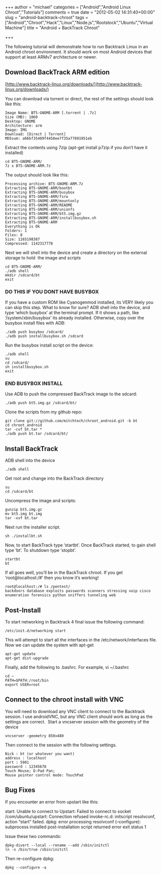+++
author = "michael"
categories = ["Android","Android Linux Chroot","Tutorials"]
comments = true
date = "2012-05-02 14:31:40+00:00"
slug = "android-backtrack-chroot"
tags = ["Android","Chroot","Hack","Linux","Node.js","Rootstock","Ubuntu","Virtual Machine"]
title = "Android + BackTrack Chroot"

+++

The following tutorial will demonstrate how to run Backtrack Linux in an Android chroot environment. It should work on most Android devices that support at least ARMv7 architecture or newer.

## Download BackTrack ARM edition

[http://www.backtrack-linux.org/downloads/](http://www.backtrack-linux.org/downloads/)

You can download via torrent or direct, the rest of the settings should look like this:

```
Image Name: BT5-GNOME-ARM [.torrent | .7z]
Size (MB): 1060
Desktop: GNOME
Architecture: arm
Image: IMG
Download: [Direct | Torrent]
MD5sum: a66bf35409f4458ee7f35a77891951eb
```

Extract the contents using 7zip (apt-get install p7zip if you don’t have it installed)

```
cd BT5-GNOME-ARM/
7z x BT5-GNOME-ARM.7z
```

The output should look like this:

```
Processing archive: BT5-GNOME-ARM.7z
Extracting BT5-GNOME-ARM/bootbt
Extracting BT5-GNOME-ARM/busybox
Extracting BT5-GNOME-ARM/fsrw
Extracting BT5-GNOME-ARM/mountonly
Extracting BT5-GNOME-ARM/README
Extracting BT5-GNOME-ARM/unionfs
Extracting BT5-GNOME-ARM/bt5.img.gz
Extracting BT5-GNOME-ARM/installbusybox.sh
Extracting BT5-GNOME-ARM
Everything is Ok
Folders: 1
Files: 8
Size: 1165198387
Compressed: 1142317778
```

Next we will shell into the device and create a directory on the external storage to hold  the image and scripts

```
cd BT5-GNOME-ARM/
./adb shell
mkdir /sdcard/bt
exit
```

### DO THIS IF YOU DONT HAVE BUSYBOX ###
If you have a custom ROM like Cyanogenmod installed, its VERY likely you can skip this step. What to know for sure? ADB shell into the device, and type ‘which busybox’ at the terminal prompt. If it shows a path, like ‘/system/xbin/busybox’ its already installed. Otherwise, copy over the busybox install files with ADB:

```
./adb push busybox /sdcard/
./adb push installbusybox.sh /sdcard
```

Run the busybox install script on the device:

```
./adb shell
su
cd /sdcard/
sh installbusybox.sh
exit
```

### END BUSYBOX INSTALL ###

Use ADB to push the compressed BackTrack image to the sdcard:

```
./adb push bt5.img.gz /sdcard/bt/
```

Clone the scripts from my github repo:

```
git clone git://github.com/mitchtech/chroot_android.git -b bt
cd chroot_android
tar -cvf bt.tar *
./adb push bt.tar /sdcard/bt/
```

## Install BackTrack

ADB shell into the device

```
./adb shell
```

Get root and change into the BackTrack directory

```
su
cd /sdcard/bt
```

Uncompress the image and scripts:

```
gunzip bt5.img.gz
mv bt5.img bt.img
tar -xvf bt.tar
```

Next run the installer script.

```
sh ./installbt.sh
```

Now, to start BackTrack type ‘startbt’. Once BackTrack started, to gain shell type ‘bt’. To shutdown type ‘stopbt’.

```
startbt
bt
```

If all goes well, you’ll be in the BackTrack chroot. If you get ‘root@localhost:/#’ then you know it’s working!

```
root@localhost:/# ls /pentest/
backdoors database exploits passwords scanners stressing voip cisco enumeration forensics python sniffers tunneling web
```

## Post-Install

To start networking in Backtrack 4 final issue the following command:

```
/etc/init.d/networking start
```

This will attempt to start all the interfaces in the /etc/network/interfaces file. Now we can update the system with apt-get

```
apt-get update
apt-get dist-upgrade
```

Finally, add the following to .bashrc. For example, vi ~/.bashrc

```
cd ~
PATH=$PATH:/root/bin
export USER=root
```

## Connect to the chroot install with VNC

You will need to download any VNC client to connect to the Backtrack session. I use androidVNC, but any VNC client should work as long as the settings are correct.  Start a vncserver session with the geometry of the device

```
vncserver -geometry 850x480
```

Then connect to the session with the following settings.

```
Nick : bt (or whatever you want)
address : localhost
port : 5901
password : 12345678
Touch Mouse; D-Pad Pan;
Mouse pointer control mode: TouchPad
```

## Bug Fixes

If you encounter an error from upstart like this:

start: Unable to connect to Upstart: Failed to connect to socket /com/ubuntu/upstart: Connection refused
invoke-rc.d: initscript resolvconf, action “start” failed.
dpkg: error processing resolvconf (–configure):
subprocess installed post-installation script returned error exit status 1

Issue these two commands:

```
dpkg-divert --local --rename --add /sbin/initctl
ln -s /bin/true /sbin/initctl
```

Then re-configure dpkg:

```
dpkg --configure -a
```

